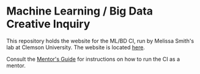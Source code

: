 # Machine Learning / Big Data Creative Inquiry

This repository holds the website for the ML/BD CI, run by Melissa Smith's lab at Clemson University. The website is located [here](https://cufctl.github.io/creative-inquiry/).

Consult the [Mentor's Guide](MENTORS.md) for instructions on how to run the CI as a mentor.
